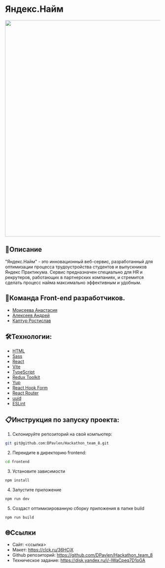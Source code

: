 # Яндекс.Найм

<img src="https://i.ibb.co/ZLHjJpJ/start.jpg" width="700px">

## 📖Описание

"Яндекс.Найм" - это инновационный веб-сервис, разработанный для оптимизации процесса трудоустройства студентов и выпускников Яндекс Практикума. Сервис предназначен специально для HR и рекрутеров, работающих в партнерских компаниях, и стремится сделать процесс найма максимально эффективным и удобным.

## 💪Команда Front-end разработчиков.

+ [Моисеева Анастасия](https://github.com/AnastasiaMoiseeva0)
+ [Алексеев Андрей](https://github.com/cipher24)
+ [Каптур Ростислав](https://github.com/rastereo)

## 🛠️Технологии:

+ [HTML](https://html.spec.whatwg.org)
+ [Sass](https://sass-lang.com)
+ [React](https://ru.legacy.reactjs.org)
+ [Vite](https://vitejs.dev)
+ [TypeScript](https://www.typescriptlang.org)
+ [Redux Toolkit](https://redux-toolkit.js.org)
+ [Yup](https://github.com/jquense/yup)
+ [React Hook Form](https://github.com/jquense/yup)
+ [React Router](https://reactrouter.com/en/main)
+ [uuid](https://clerk.com/blog/generating-and-using-uuids-in-react?utm_source=www.google.com&utm_medium=referral&utm_campaign=none)
+ [ESLint](https://eslint.org/)

## 📋Инструкция по запуску проекта:

1. Склонируйте репозиторий на свой компьютер:
```bash
git git@github.com:DPavlen/Hackathon_team_8.git
```
2. Переидите в директорию frontend:
```bash
cd frontend
```
3. Установите зависимости
```bash
npm install
```
4. Запустите приложение
```bash
npm run dev
```
5. Создаст оптимизированную сборку приложения в папке build
```bash
npm run build
```

## 🌐Ссылки

+ Сайт: <ссылка>
+ Макет: https://clck.ru/36HCjX
+ Github репозиторий: https://github.com/DPavlen/Hackathon_team_8
+ Техническое задание: https://disk.yandex.ru/i/-lWaCpeq7D1oGA

